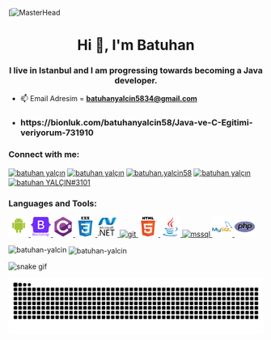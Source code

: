 [![MasterHead](https://media.licdn.com/dms/image/v2/D4D16AQG6T92gjjtBKg/profile-displaybackgroundimage-shrink_350_1400/profile-displaybackgroundimage-shrink_350_1400/0/1674153279612?e=1739404800&v=beta&t=lH7Eg8akIL49nJKQBm4E8o7eVMIT4SbP26W5R5jkeXg)

<h1 align="center">Hi 👋, I'm Batuhan</h1>
<h3 align="center">I live in Istanbul and I am progressing towards becoming a Java developer.</h3>

- 📫 Email Adresim = **batuhanyalcin5834@gmail.com**
- <h3>https://bionluk.com/batuhanyalcin58/Java-ve-C-Egitimi-veriyorum-731910</h3>


<h3 align="left">Connect with me:</h3>
<p align="left">
<a href="https://linkedin.com/in/batuhan yalçın" target="blank"><img align="center" src="https://raw.githubusercontent.com/rahuldkjain/github-profile-readme-generator/master/src/images/icons/Social/linked-in-alt.svg" alt="batuhan yalçın" height="30" width="40" /></a>
<a href="https://fb.com/batuhan yalçın" target="blank"><img align="center" src="https://raw.githubusercontent.com/rahuldkjain/github-profile-readme-generator/master/src/images/icons/Social/facebook.svg" alt="batuhan yalçın" height="30" width="40" /></a>
<a href="https://instagram.com/batuhan.yalcin58" target="blank"><img align="center" src="https://raw.githubusercontent.com/rahuldkjain/github-profile-readme-generator/master/src/images/icons/Social/instagram.svg" alt="batuhan.yalcin58" height="30" width="40" /></a>
<a href="https://www.youtube.com/c/batuhan yalçın" target="blank"><img align="center" src="https://raw.githubusercontent.com/rahuldkjain/github-profile-readme-generator/master/src/images/icons/Social/youtube.svg" alt="batuhan yalçın" height="30" width="40" /></a>
<a href="https://discord.gg/batuhan YALÇIN#3101" target="blank"><img align="center" src="https://raw.githubusercontent.com/rahuldkjain/github-profile-readme-generator/master/src/images/icons/Social/discord.svg" alt="batuhan YALÇIN#3101" height="30" width="40" /></a>
</p>

<h3 align="left">Languages and Tools:</h3>
<p align="left"> <a href="https://developer.android.com" target="_blank" rel="noreferrer"> <img src="https://raw.githubusercontent.com/devicons/devicon/master/icons/android/android-original-wordmark.svg" alt="android" width="40" height="40"/> </a> <a href="https://getbootstrap.com" target="_blank" rel="noreferrer"> <img src="https://raw.githubusercontent.com/devicons/devicon/master/icons/bootstrap/bootstrap-plain-wordmark.svg" alt="bootstrap" width="40" height="40"/> </a> <a href="https://www.w3schools.com/cs/" target="_blank" rel="noreferrer"> <img src="https://raw.githubusercontent.com/devicons/devicon/master/icons/csharp/csharp-original.svg" alt="csharp" width="40" height="40"/> </a> <a href="https://www.w3schools.com/css/" target="_blank" rel="noreferrer"> <img src="https://raw.githubusercontent.com/devicons/devicon/master/icons/css3/css3-original-wordmark.svg" alt="css3" width="40" height="40"/> </a> <a href="https://dotnet.microsoft.com/" target="_blank" rel="noreferrer"> <img src="https://raw.githubusercontent.com/devicons/devicon/master/icons/dot-net/dot-net-original-wordmark.svg" alt="dotnet" width="40" height="40"/> </a> <a href="https://git-scm.com/" target="_blank" rel="noreferrer"> <img src="https://www.vectorlogo.zone/logos/git-scm/git-scm-icon.svg" alt="git" width="40" height="40"/> </a> <a href="https://www.w3.org/html/" target="_blank" rel="noreferrer"> <img src="https://raw.githubusercontent.com/devicons/devicon/master/icons/html5/html5-original-wordmark.svg" alt="html5" width="40" height="40"/> </a> <a href="https://www.java.com" target="_blank" rel="noreferrer"> <img src="https://raw.githubusercontent.com/devicons/devicon/master/icons/java/java-original.svg" alt="java" width="40" height="40"/> </a> <a href="https://www.microsoft.com/en-us/sql-server" target="_blank" rel="noreferrer"> <img src="https://www.svgrepo.com/show/303229/microsoft-sql-server-logo.svg" alt="mssql" width="40" height="40"/> </a> <a href="https://www.mysql.com/" target="_blank" rel="noreferrer"> <img src="https://raw.githubusercontent.com/devicons/devicon/master/icons/mysql/mysql-original-wordmark.svg" alt="mysql" width="40" height="40"/> </a> <a href="https://www.php.net" target="_blank" rel="noreferrer"> <img src="https://raw.githubusercontent.com/devicons/devicon/master/icons/php/php-original.svg" alt="php" width="40" height="40"/> </a> </p>

<p><img align="left" src="https://github-readme-stats.vercel.app/api/top-langs?username=batuhan-yalcin&show_icons=true&locale=en&layout=compact" alt="batuhan-yalcin" /></p>

<p>&nbsp;<img align="center" src="https://github-readme-stats.vercel.app/api?username=batuhan-yalcin&show_icons=true&locale=en" alt="batuhan-yalcin" /></p>


![snake gif](https://github.com/Batuhan-Yalcin/Batuhan-Yalcin/blob/output/github-contribution-grid-snake.gif)


<picture>
  <source media="(prefers-color-scheme: dark)" srcset="https://raw.githubusercontent.com/Batuhan-Yalcin/Batuhan-Yalcin/output/github-contribution-grid-snake-dark.svg">
  <source media="(prefers-color-scheme: light)" srcset="https://raw.githubusercontent.com/Batuhan-Yalcin/Batuhan-Yalcin/output/github-contribution-grid-snake.svg">
  <img alt="github contribution grid snake animation" src="https://raw.githubusercontent.com/Batuhan-Yalcin/Batuhan-Yalcin/output/github-contribution-grid-snake.svg">
</picture>
